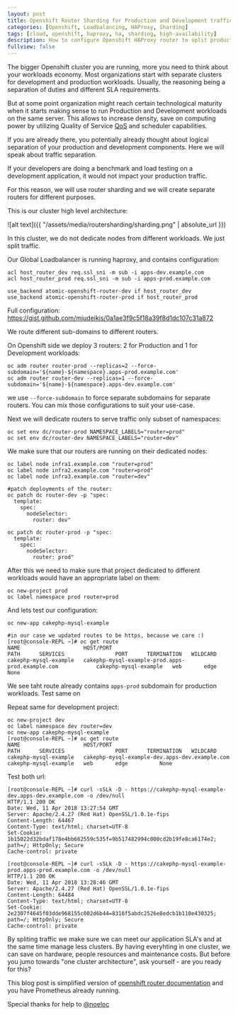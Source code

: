 ```yaml
---
layout: post
title: Openshift Router Sharding for Production and Development traffic
categories: [Openshift, Loadbalancing, HAProxy, Sharding]
tags: [cloud, openshift, haproxy, ha, sharding, high-availability]
description: How to configure Openshift HAProxy router to split production and development traffic for different projects using labels
fullview: false
---
```


The bigger Openshift cluster you are running, more you need to think about your workloads economy. Most organizations start with separate clusters for development and production workloads. Usually, the reasoning being a separation of duties and different SLA requirements.

But at some point organization might reach certain technological maturity when it starts making sense to run Production and Development workloads on the same server. This allows to increase density, save on computing power by utilizing Quality of Service [QoS](https://blog.openshift.com/managing-compute-resources-openshiftkubernetes/) and scheduler capabilities. 

If you are already there, you potentially already thought about logical separation of your production and development components. Here we will speak about traffic separation.

If your developers are doing a benchmark and load testing on a development application, it would not impact your production traffic.

For this reason, we will use router sharding and we will create separate routers for different purposes.

This is our cluster high level architecture:

![alt text]({{ "/assets/media/routersharding/sharding.png" | absolute_url }})

In this cluster, we do not dedicate nodes from different workloads. We just split traffic.

Our Global Loadbalancer is running haproxy, and contains configuration:
```
acl host_router_dev req.ssl_sni -m sub -i apps-dev.example.com
acl host_router_prod req.ssl_sni -m sub -i apps-prod.example.com

use_backend atomic-openshift-router-dev if host_router_dev
use_backend atomic-openshift-router-prod if host_router_prod
```
Full configuration: https://gist.github.com/mjudeikis/0a1ae3f9c5f18a39f8d1dc107c31a872 

We route different sub-domains to different routers.

On Openshift side we deploy 3 routers: 2 for Production and 1 for Development workloads:

```
oc adm router router-prod --replicas=2 --force-subdomain='${name}-${namespace}.apps-prod.example.com'
oc adm router router-dev --replicas=1 --force-subdomain='${name}-${namespace}.apps-dev.example.com' 
```

we use `--force-subdomain` to force separate subdomains for separate routers. You can mix those configurations to suit your use-case.

Next we will dedicate routers to serve traffic only subset of namespaces:
```
oc set env dc/router-prod NAMESPACE_LABELS="router=prod"
oc set env dc/router-dev NAMESPACE_LABELS="router=dev"
```

We make sure that our routers are running on their dedicated nodes:
```
oc label node infra1.example.com "router=prod" 
oc label node infra2.example.com "router=prod"
oc label node infra3.example.com "router=dev"

#patch deployments of the router:
oc patch dc router-dev -p "spec:
  template:
    spec:
      nodeSelector:
        router: dev"

oc patch dc router-prod -p "spec:
  template:
    spec:
      nodeSelector:
        router: prod"
```

After this we need to make sure that project dedicated to different workloads would have an appropriate label on them:

```
oc new-project prod
oc label namespace prod router=prod
```

And lets test our configuration:
```
oc new-app cakephp-mysql-example

#in our case we updated routes to be https, because we care :)
[root@console-REPL ~]# oc get route
NAME                    HOST/PORT                                                   PATH      SERVICES                PORT      TERMINATION   WILDCARD
cakephp-mysql-example   cakephp-mysql-example-prod.apps-prod.example.com            cakephp-mysql-example   web       edge          None
```

We see taht route already contains `apps-prod` subdomain for production workloads. Test same on 

Repeat same for development project:
```
oc new-project dev
oc label namespace dev router=dev  
oc new-app cakephp-mysql-example
[root@console-REPL ~]# oc get route
NAME                    HOST/PORT                                                 PATH      SERVICES                PORT      TERMINATION   WILDCARD
cakephp-mysql-example   cakephp-mysql-example-dev.apps-dev.example.com           cakephp-mysql-example   web       edge          None
```

Test both url:
```
[root@console-REPL ~]# curl -sSLk -D - https://cakephp-mysql-example-dev.apps-dev.example.com -o /dev/null 
HTTP/1.1 200 OK
Date: Wed, 11 Apr 2018 13:27:54 GMT
Server: Apache/2.4.27 (Red Hat) OpenSSL/1.0.1e-fips
Content-Length: 64467
Content-Type: text/html; charset=UTF-8
Set-Cookie: 1b15022d32bdaf178e4bb662559c535f=9b517482994c000cd2b19fe8ca6174e2; path=/; HttpOnly; Secure
Cache-control: private

[root@console-REPL ~]# curl -sSLk -D - https://cakephp-mysql-example-prod.apps-prod.example.com -o /dev/null 
HTTP/1.1 200 OK
Date: Wed, 11 Apr 2018 13:28:46 GMT
Server: Apache/2.4.27 (Red Hat) OpenSSL/1.0.1e-fips
Content-Length: 64484
Content-Type: text/html; charset=UTF-8
Set-Cookie: 2e2307f4645f03dde968155c002d6b44=8316f5abdc2526e8edcb1b110e430325; path=/; HttpOnly; Secure
Cache-control: private
```
By spliting traffic we make sure we can meet our application SLA's and at the same time manage less clusters. By having everyhting in one cluster, we can save on hardware, people resources and maintenance costs.  But before you jumo towards "one cluster architecture", ask yourself - are you ready for this?

This blog post is simplified version of [openshift router documentation](https://docs.openshift.com/container-platform/3.9/install_config/router/default_haproxy_router.html) and you have Prometheus already running.

Special thanks for help to [@noeloc](https://twitter.com/noeloc)